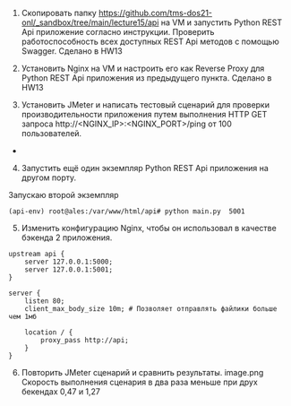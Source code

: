 1. Скопировать папку https://github.com/tms-dos21-onl/_sandbox/tree/main/lecture15/api на VM и запустить Python REST Api приложение согласно инструкции. Проверить работоспособность всех доступных REST Api методов с помощью Swagger.
Сделано в HW13

2. Установить Nginx на VM и настроить его как Reverse Proxy для Python REST Api приложения из предыдущего пункта.
Сделано в HW13

3. Установить JMeter и написать тестовый сценарий для проверки производительности приложения путем выполнения HTTP GET запроса http://<NGINX_IP>:<NGINX_PORT>/ping от 100 пользователей.
+
4. Запустить ещё один экземпляр Python REST Api приложения на другом порту.

Запускаю второй экземпляр
```
(api-env) root@ales:/var/www/html/api# python main.py  5001
```
5. Изменить конфигурацию Nginx, чтобы он использовал в качестве бэкенда 2 приложения.

```
upstream api {
    server 127.0.0.1:5000;
    server 127.0.0.1:5001;
}

server {
    listen 80;
    client_max_body_size 10m; # Позволяет отправлять файлики больше чем 1мб

    location / {
        proxy_pass http://api;
    }
}
```

6. Повторить JMeter сценарий и сравнить результаты.
image.png
Скорость выполнения сценария в два раза меньше при друх бекендах 0,47 и 1,27